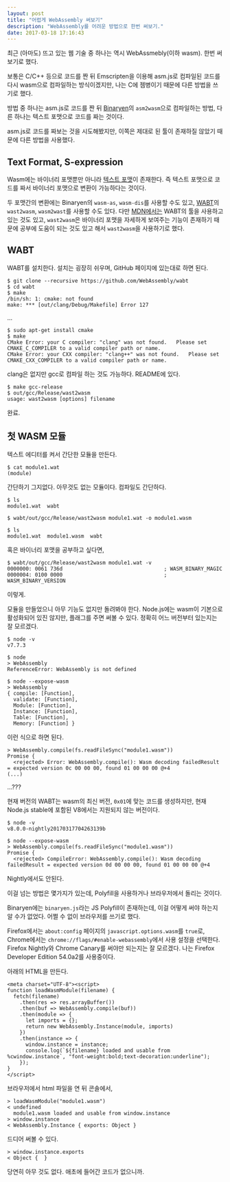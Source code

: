 ```yaml
---
layout: post
title: "어렵게 WebAssembly 써보기"
description: "WebAssembly를 어려운 방법으로 한번 써보기."
date: 2017-03-18 17:16:43
---
```


최근 (아마도) 뜨고 있는 웹 기술 중 하나는 역시 WebAssmebly(이하 wasm). 한번 써보기로 했다.

보통은 C/C++ 등으로 코드를 짠 뒤 Emscripten을 이용해 asm.js로 컴파일된 코드를 다시 wasm으로 컴파일하는 방식이겠지만, 나는 C에 젬병이기 때문에 다른 방법을 쓰기로 했다.

방법 중 하나는 asm.js로 코드를 짠 뒤 [Binaryen](https://github.com/WebAssembly/binaryen)의 `asm2wasm`으로 컴파일하는 방법, 다른 하나는 텍스트 포맷으로 코드를 짜는 것이다.

asm.js로 코드를 짜보는 것을 시도해봤지만, 이쪽은 제대로 된 툴이 존재하질 않았기 때문에 다른 방법을 사용했다.

## Text Format, S-expression

Wasm에는 바이너리 포맷뿐만 아니라 [텍스트 포맷](https://github.com/WebAssembly/design/blob/master/TextFormat.md)이 존재한다. 즉 텍스트 포맷으로 코드를 짜서 바이너리 포맷으로 변환이 가능하다는 것이다.

두 포맷간의 변환에는 Binaryen의 `wasm-as`, `wasm-dis`를 사용할 수도 있고, [WABT](https://github.com/WebAssembly/wabt)의 `wast2wasm`, `wasm2wast`를 사용할 수도 있다. 다만 [MDN에서는](https://developer.mozilla.org/en-US/docs/WebAssembly/Understanding_the_text_format) WABT의 툴을 사용하고 있는 것도 있고, `wast2wasm`은 바이너리 포맷을 자세하게 보여주는 기능이 존재하기 때문에 공부에 도움이 되는 것도 있고 해서 `wast2wasm`을 사용하기로 했다.

## WABT

WABT를 설치한다. 설치는 굉장히 쉬우며, GitHub 페이지에 있는대로 하면 된다.

```
$ git clone --recursive https://github.com/WebAssembly/wabt
$ cd wabt
$ make
/bin/sh: 1: cmake: not found
make: *** [out/clang/Debug/Makefile] Error 127
```

...

```
$ sudo apt-get install cmake
$ make
CMake Error: your C compiler: "clang" was not found.   Please set CMAKE_C_COMPILER to a valid compiler path or name.
CMake Error: your CXX compiler: "clang++" was not found.   Please set CMAKE_CXX_COMPILER to a valid compiler path or name.
```

clang은 없지만 gcc로 컴파일 하는 것도 가능하다. README에 있다.

```
$ make gcc-release
$ out/gcc/Release/wast2wasm
usage: wast2wasm [options] filename
```

완료.

## 첫 WASM 모듈

텍스트 에디터를 켜서 간단한 모듈을 만든다.

```
$ cat module1.wat
(module)
```

간단하기 그지없다. 아무것도 없는 모듈이다.
컴파일도 간단하다.

```
$ ls
module1.wat  wabt

$ wabt/out/gcc/Release/wast2wasm module1.wat -o module1.wasm

$ ls
module1.wat  module1.wasm  wabt
```

혹은 바이너리 포맷을 공부하고 싶다면,

```
$ wabt/out/gcc/Release/wast2wasm module1.wat -v
0000000: 0061 736d                                 ; WASM_BINARY_MAGIC
0000004: 0100 0000                                 ; WASM_BINARY_VERSION
```

이렇게.

모듈을 만들었으니 아무 기능도 없지만 돌려봐야 한다.
Node.js에는 wasm이 기본으로 활성화되어 있진 않지만, 플래그를 주면 써볼 수 있다. 정확히 어느 버전부터 있는지는 잘 모르겠다.

```
$ node -v
v7.7.3

$ node
> WebAssembly
ReferenceError: WebAssembly is not defined

$ node --expose-wasm
> WebAssembly
{ compile: [Function],
  validate: [Function],
  Module: [Function],
  Instance: [Function],
  Table: [Function],
  Memory: [Function] }
```

이런 식으로 하면 된다.

```
> WebAssembly.compile(fs.readFileSync("module1.wasm"))
Promise {
  <rejected> Error: WebAssembly.compile(): Wasm decoding failedResult = expected version 0c 00 00 00, found 01 00 00 00 @+4
(...)
```

...???

현재 버전의 WABT는 wasm의 최신 버전, `0x01`에 맞는 코드를 생성하지만, 현재 Node.js stable에 포함된 V8에서는 지원되지 않는 버전이다.

```
$ node -v
v8.0.0-nightly20170317704263139b

$ node --expose-wasm
> WebAssembly.compile(fs.readFileSync("module1.wasm"))
Promise {
  <rejected> CompileError: WebAssembly.compile(): Wasm decoding failedResult = expected version 0d 00 00 00, found 01 00 00 00 @+4
```

Nightly에서도 안된다.

이걸 넘는 방법은 몇가지가 있는데, Polyfill을 사용하거나 브라우저에서 돌리는 것이다.

Binaryen에는 `binaryen.js`라는 JS Polyfill이 존재하는데, 이걸 어떻게 써야 하는지 알 수가 없었다. 어쩔 수 없이 브라우저를 쓰기로 했다.

Firefox에서는 `about:config` 페이지의 `javascript.options.wasm`를 `true`로, Chrome에서는 `chrome://flags/#enable-webassembly`에서 사용 설정을 선택한다. Firefox Nightly와 Chrome Canary를 써야만 되는지는 잘 모르겠다. 나는 Firefox Developer Edition 54.0a2를 사용중이다.

아래의 HTML을 만든다.

```
<meta charset="UTF-8"><script>
function loadWasmModule(filename) {
  fetch(filename)
    .then(res => res.arrayBuffer())
    .then(buf => WebAssembly.compile(buf))
    .then(module => {
      let imports = {};
      return new WebAssembly.Instance(module, imports)
    })
    .then(instance => {
      window.instance = instance;
      console.log(`${filename} loaded and usable from %cwindow.instance`, "font-weight:bold;text-decoration:underline");
    });
}
</script>
```

브라우저에서 html 파일을 연 뒤 콘솔에서,

```
> loadWasmModule("module1.wasm")
< undefined
  module1.wasm loaded and usable from window.instance
> window.instance
< WebAssembly.Instance { exports: Object }
```

드디어 써볼 수 있다.

```
> window.instance.exports
< Object {  }
```

당연히 아무 것도 없다. 애초에 들어간 코드가 없으니까.
